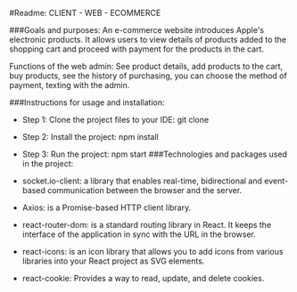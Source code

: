 #Readme: CLIENT - WEB - ECOMMERCE

###Goals and purposes: An e-commerce website introduces Apple's electronic products. It allows users to view details of products added to the shopping cart and proceed with payment for the products in the cart.

Functions of the web admin: See product details, add products to the cart, buy products, see the history of purchasing, you can choose the method of payment, texting with the admin.

###Instructions for usage and installation:

- Step 1:
  Clone the project files to your IDE: git clone
- Step 2:
  Install the project: npm install
- Step 3:
  Run the project: npm start
  ###Technologies and packages used in the project:

- socket.io-client: a library that enables real-time, bidirectional and event-based communication between the browser and the server.
- Axios: is a Promise-based HTTP client library.
- react-router-dom: is a standard routing library in React. It keeps the interface of the application in sync with the URL in the browser.
- react-icons: is an icon library that allows you to add icons from various libraries into your React project as SVG elements.
- react-cookie: Provides a way to read, update, and delete cookies.
